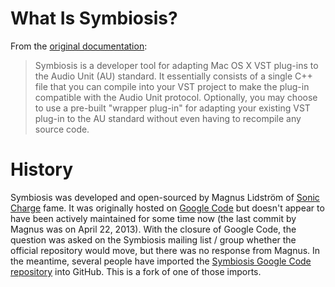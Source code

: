 # What Is Symbiosis?

From the [original documentation](documentation/Symbiosis%20Documentation.txt):
> Symbiosis is a developer tool for adapting Mac OS X VST plug-ins to the Audio Unit (AU) standard. It essentially
consists of a single C++ file that you can compile into your VST project to make the plug-in compatible with the
Audio Unit protocol. Optionally, you may choose to use a pre-built "wrapper plug-in" for adapting your existing VST
plug-in to the AU standard without even having to recompile any source code.

# History

Symbiosis was developed and open-sourced by Magnus Lidström of [Sonic Charge](http://soniccharge.com/) fame.
It was originally hosted on [Google Code](http://code.google.com/p/symbiosis-au-vst) but doesn't appear to have
been actively maintained for some time now (the last commit by Magnus was on April 22, 2013). With the closure
of Google Code, the question was asked on the Symbiosis mailing list / group whether the official repository
would move, but there was no response from Magnus. In the meantime, several people have imported the [Symbiosis
Google Code repository](https://code.google.com/p/symbiosis-au-vst) into GitHub.
This is a fork of one of those imports.
